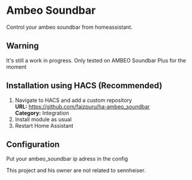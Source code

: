 Ambeo Soundbar
============
Control your ambeo soundbar from homeassistant.

## Warning
It's still a work in progress.
Only tested on AMBEO Soundbar Plus for the moment

## Installation using HACS (Recommended)
1. Navigate to HACS and add a custom repository  
    **URL:** https://github.com/faizpuru/ha-ambeo_soundbar  
    **Category:** Integration
2. Install module as usual
3. Restart Home Assistant

## Configuration
Put your ambeo_soundbar ip adress in the config

This project and his owner are not related to sennheiser.
